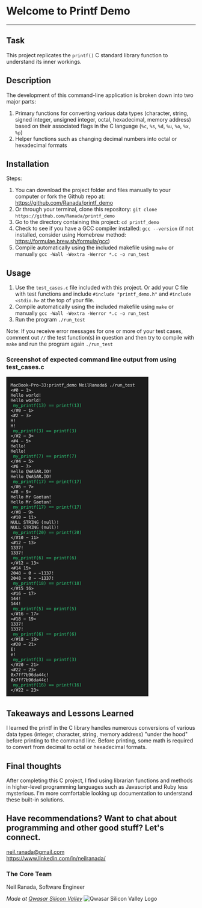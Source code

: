 # Welcome to Printf Demo
***

## Task
This project replicates the `printf()` C standard library function to understand its inner workings.

## Description
The development of this command-line application is broken down into two major parts:
1. Primary functions for converting various data types (character, string, signed integer, unsigned integer, octal, hexadecimal, memory address) based on their associated flags in the C language (`%c`, `%s`, `%d`, `%u`, `%o`, `%x`, `%p`)
2. Helper functions such as changing decimal numbers into octal or hexadecimal formats

## Installation
Steps:
1. You can download the project folder and files manually to your computer or fork the Github repo at:
https://github.com/Ranada/printf_demo
2. Or through your terminal, clone this repository: `git clone https://github.com/Ranada/printf_demo`
3. Go to the directory containing this project: `cd printf_demo`
4. Check to see if you have a GCC compiler installed: `gcc --version` (if not installed, consider using Homebrew method: https://formulae.brew.sh/formula/gcc)
5. Compile automatically using the included makefile using `make` or manually `gcc -Wall -Wextra -Werror *.c -o run_test`

## Usage
1. Use the `test_cases.c` file included with this project. Or add your C file with test functions and include `#include "printf_demo.h"` and `#include <stdio.h>` at the top of your file.
2. Compile automatically using the included makefile using `make` or manually `gcc -Wall -Wextra -Werror *.c -o run_test`
3. Run the program `./run_test`

Note: If you receive error messages for one or more of your test cases, comment out `//` the test function(s) in question and then try to compile with `make` and run the program again `./run_test`

### Screenshot of expected command line output from using test_cases.c
<img src="./images/printf-demo-1.png" width="75%">

## Takeaways and Lessons Learned
I learned the printf in the C library handles numerous conversions of various data types (integer, character, string, memory address) "under the hood" before printing to the command line. Before printing, some math is required to convert from decimal to octal or hexadecimal formats.

## Final thoughts
After completing this C project, I find using librarian functions and methods in higher-level programming languages such as Javascript and Ruby less mysterious. I'm more comfortable looking up documentation to understand these built-in solutions.

## Have recommendations? Want to chat about programming and other good stuff? Let's connect.
neil.ranada@gmail.com </br>
https://www.linkedin.com/in/neilranada/

### The Core Team
Neil Ranada, Software Engineer

<span><i>Made at <a href='https://qwasar.io'>Qwasar Silicon Valley</a></i></span>
<span><img alt='Qwasar Silicon Valley Logo' src='https://storage.googleapis.com/qwasar-public/qwasar-logo_50x50.png' width='20px'></span>
